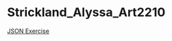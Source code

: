 # Strickland_Alyssa_Art2210

[JSON Exercise](https://alyssastrickland.github.io/Strickland_Alyssa_Art2210/JSON_Exercise/JSON_Exercise.html)
